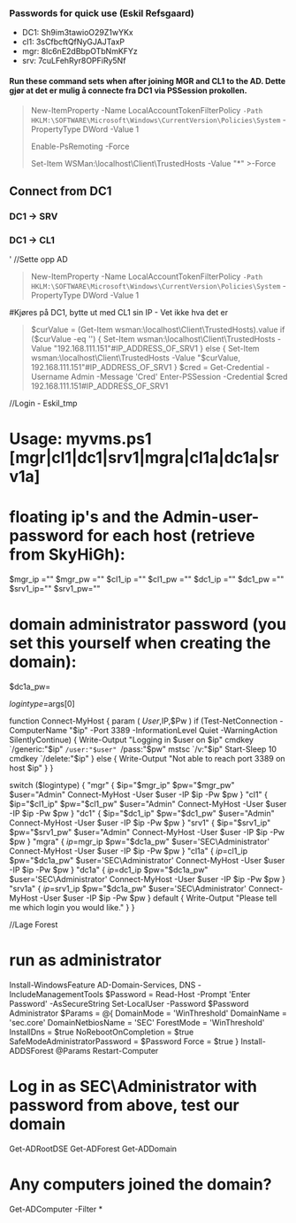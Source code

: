 

### Passwords for quick use (Eskil Refsgaard)
- DC1: Sh9im3tawioO29Z1wYKx
- cl1: 3sCfbcftQfNyGJAJTaxP
- mgr: 8lc6nE2dBbpOTbNmKFYz
- srv: 7cuLFehRyr8OPFiRy5Nf 


#### Run these command sets when after joining MGR and CL1 to the AD. Dette gjør at det er mulig å connecte fra DC1 via PSSession prokollen. 
>
>New-ItemProperty -Name LocalAccountTokenFilterPolicy `
>  -Path HKLM:\SOFTWARE\Microsoft\Windows\CurrentVersion\Policies\System `
>  -PropertyType DWord -Value 1
>
>Enable-PsRemoting -Force
>
>Set-Item WSMan:\localhost\Client\TrustedHosts -Value "*" >-Force
>
## Connect from DC1

### DC1 -> SRV

### DC1 -> CL1

'
//Sette opp AD




>New-ItemProperty -Name LocalAccountTokenFilterPolicy `
>  -Path HKLM:\SOFTWARE\Microsoft\Windows\CurrentVersion\Policies\System `
>  -PropertyType DWord -Value 1


#Kjøres på DC1, bytte ut med CL1 sin IP - Vet ikke hva det er

>$curValue = (Get-Item wsman:\localhost\Client\TrustedHosts).value
>if ($curValue -eq '') { 
>  Set-Item wsman:\localhost\Client\TrustedHosts -Value "192.168.111.151"#IP_ADDRESS_OF_SRV1
>} else {
>  Set-Item wsman:\localhost\Client\TrustedHosts -Value "$curValue, 192.168.111.151"#IP_ADDRESS_OF_SRV1
>}
>$cred = Get-Credential -Username Admin -Message 'Cred'
>Enter-PSSession -Credential $cred 192.168.111.151#IP_ADDRESS_OF_SRV1 

//Login - Eskil_tmp

# Usage: myvms.ps1 [mgr|cl1|dc1|srv1|mgra|cl1a|dc1a|srv1a]

# floating ip's and the Admin-user-password for each host (retrieve from SkyHiGh):
$mgr_ip =""
$mgr_pw =""
$cl1_ip =""
$cl1_pw =""
$dc1_ip =""
$dc1_pw =""
$srv1_ip=""
$srv1_pw=""
# domain administrator password (you set this yourself when creating the domain):
$dc1a_pw=

$logintype=$args[0]

function Connect-MyHost {
    param (
        $User,$IP,$Pw
    )
    if (Test-NetConnection -ComputerName "$ip" -Port 3389 -InformationLevel Quiet -WarningAction SilentlyContinue) {
        Write-Output "Logging in $user on $ip"
        cmdkey `/generic:"$ip" `/user:"$user" `/pass:"$pw"
        mstsc `/v:"$ip"
        Start-Sleep 10
        cmdkey `/delete:"$ip"
    } else {
        Write-Output "Not able to reach port 3389 on host $ip"
    }
}

switch ($logintype) {
"mgr" {
    $ip="$mgr_ip"
    $pw="$mgr_pw"
    $user="Admin"
    Connect-MyHost -User $user -IP $ip -Pw $pw
    }
"cl1" {
    $ip="$cl1_ip"
    $pw="$cl1_pw"
    $user="Admin"
    Connect-MyHost -User $user -IP $ip -Pw $pw
    }
"dc1" {
    $ip="$dc1_ip"
    $pw="$dc1_pw"
    $user="Admin"
    Connect-MyHost -User $user -IP $ip -Pw $pw
    }
"srv1" {
    $ip="$srv1_ip"
    $pw="$srv1_pw"
    $user="Admin"
    Connect-MyHost -User $user -IP $ip -Pw $pw
    }
"mgra" {
    $ip=$mgr_ip
    $pw="$dc1a_pw"
    $user='SEC\Administrator'
    Connect-MyHost -User $user -IP $ip -Pw $pw
    }
"cl1a" {
    $ip=$cl1_ip
    $pw="$dc1a_pw"
    $user='SEC\Administrator'
    Connect-MyHost -User $user -IP $ip -Pw $pw
    }
"dc1a" {
    $ip=$dc1_ip
    $pw="$dc1a_pw"
    $user='SEC\Administrator'
    Connect-MyHost -User $user -IP $ip -Pw $pw
    }
"srv1a" {
    $ip=$srv1_ip
    $pw="$dc1a_pw"
    $user='SEC\Administrator'
    Connect-MyHost -User $user -IP $ip -Pw $pw
    }
default {
    Write-Output "Please tell me which login you would like."
    }
}

//Lage Forest

# run as administrator
Install-WindowsFeature AD-Domain-Services, DNS -IncludeManagementTools
$Password = Read-Host -Prompt 'Enter Password' -AsSecureString
Set-LocalUser -Password $Password Administrator
$Params = @{
    DomainMode                    = 'WinThreshold'
    DomainName                    = 'sec.core'
    DomainNetbiosName             = 'SEC'
    ForestMode                    = 'WinThreshold'
    InstallDns                    = $true
    NoRebootOnCompletion          = $true
    SafeModeAdministratorPassword = $Password
    Force                         = $true
}
Install-ADDSForest @Params
Restart-Computer
# Log in as SEC\Administrator with password from above, test our domain
Get-ADRootDSE
Get-ADForest
Get-ADDomain
# Any computers joined the domain?
Get-ADComputer -Filter *
